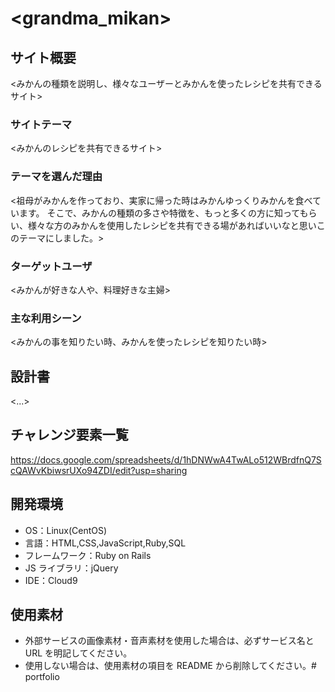 # <grandma_mikan>

## サイト概要

<みかんの種類を説明し、様々なユーザーとみかんを使ったレシピを共有できるサイト>

### サイトテーマ

<みかんのレシピを共有できるサイト>

### テーマを選んだ理由

<祖母がみかんを作っており、実家に帰った時はみかんゆっくりみかんを食べています。
そこで、みかんの種類の多さや特徴を、もっと多くの方に知ってもらい、様々な方のみかんを使用したレシピを共有できる場があればいいなと思いこのテーマにしました。>

### ターゲットユーザ

<みかんが好きな人や、料理好きな主婦>

### 主な利用シーン

<みかんの事を知りたい時、みかんを使ったレシピを知りたい時>

## 設計書

<...>

## チャレンジ要素一覧

<https://docs.google.com/spreadsheets/d/1hDNWwA4TwALo512WBrdfnQ7ScQAWvKbiwsrUXo94ZDI/edit?usp=sharing>

## 開発環境

- OS：Linux(CentOS)
- 言語：HTML,CSS,JavaScript,Ruby,SQL
- フレームワーク：Ruby on Rails
- JS ライブラリ：jQuery
- IDE：Cloud9

## 使用素材

- 外部サービスの画像素材・音声素材を使用した場合は、必ずサービス名と URL を明記してください。
- 使用しない場合は、使用素材の項目を README から削除してください。# portfolio
